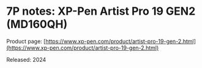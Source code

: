 # 7P notes: XP-Pen Artist Pro 19 GEN2 (MD160QH)

Product page: [https://www.xp-pen.com/product/artist-pro-19-gen-2.html](https://www.xp-pen.com/product/artist-pro-19-gen-2.html)

Released: 2024

